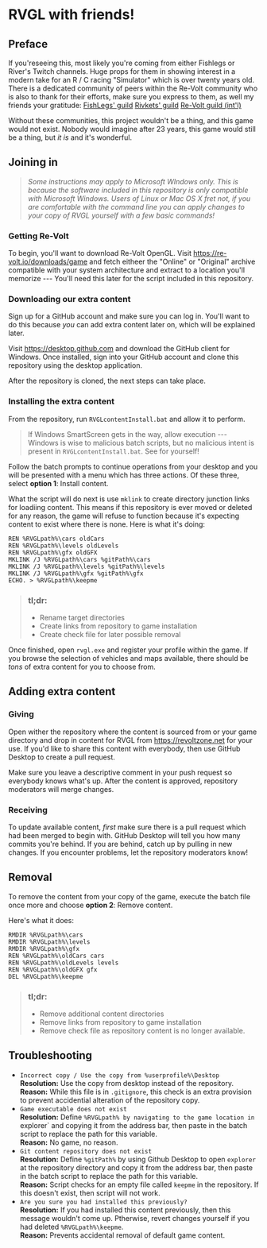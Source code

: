 # RVGL with friends!
## Preface
If you'reseeing this, most likely you're coming from either Fishlegs or River's Twitch channels. Huge props for them in showing interest in a modern take for an R / C racing "Simulator" which is over twenty years old. There is a dedicated community of peers within the Re-Volt community who is also to thank for their efforts, make sure you express to them, as well my friends your gratitude:
[FishLegs' guild](https://discord.gg/JUqRD7k)
[Rivkets' guild](https://discord.gg/eq8Gfzb)
[Re-Volt guild (int'l)](https://discord.gg/NMT4Xdb)

Without these communities, this project wouldn't be a thing, and this game would not exist. Nobody would imagine after 23 years, this game would still be a thing, but _it is_ and it's wonderful.

## Joining in
> _Some instructions may apply to Microsoft WIndows only. This is because the software included in this repository is only compatible with Microsoft Windows. Users of Linux or Mac OS X fret not, if you are comfortable with the command line you can apply changes to your copy of RVGL yourself with a few basic commands!_

### Getting Re-Volt
To begin, you'll want to download Re-Volt OpenGL. Visit https://re-volt.io/downloads/game and fetch eitheer the "Online" or "Original" archive compatible with your system architecture and extract to a location you'll memorize --- You'll need this later for the script included in this repository.

### Downloading our extra content
Sign up for a GitHub account and make sure you can log in. You'll want to do this because _you_ can add extra content later on, which will be explained later.

Visit https://desktop.github.com and download the GitHub client for Windows. Once installed, sign into your GitHub account and clone this repository using the desktop application.

After the repository is cloned, the next steps can take place.

### Installing the extra content
From the repository, run `RVGLcontentInstall.bat` and allow it to perform.
> If Windows SmartScreen gets in the way, allow execution --- Windows is wise to malicious batch scripts, but no malicious intent is present in `RVGLcontentInstall.bat`. See for yourself!

Follow the batch prompts to continue operations from your desktop and you will be presented with a menu which has three actions. Of these three, select **option 1**: Install content.

What the script will do next is use `mklink` to create directory junction links for loadiing content. This means if this repository is ever moved or deleted for any reason, the game will refuse to function because it's expecting content to exist where there is none. Here is what it's doing:
```
REN %RVGLpath%\cars oldCars
REN %RVGLpath%\levels oldLevels
REN %RVGLpath%\gfx oldGFX
MKLINK /J %RVGLpath%\cars %gitPath%\cars
MKLINK /J %RVGLpath%\levels %gitPath%\levels
MKLINK /J %RVGLpath%\gfx %gitPath%\gfx
ECHO. > %RVGLpath%\keepme
```
> ### tl;dr:
> * Rename target directories
> * Create links from repository to game installation
> * Create check file for later possible removal

Once finished, open `rvgl.exe` and register your profile within the game. If you browse the selection of vehicles and maps available, there should be _tons_ of extra content for you to choose from.

## Adding extra content
### Giving
Open wither the repository where the content is sourced from or your game directory and drop in content for RVGL from https://revoltzone.net for your use. If you'd like to share this content with everybody, then use GitHub Desktop to create a pull request.

Make sure you leave a descriptive comment in your push request so everybody knows what's up. After the content is approved, repository moderators will merge changes.

### Receiving
To update available content, _first_ make sure there is a pull request which had been merged to begin with. GitHub Desktop will tell you how many commits you're behind. If you are behind, catch up by pulling in new changes. If you encounter problems, let the repository moderators know!

## Removal
To remove the content from your copy of the game, execute the batch file once more and choose **option 2**: Remove content.

Here's what it does:
```
RMDIR %RVGLpath%\cars
RMDIR %RVGLpath%\levels
RMDIR %RVGLpath%\gfx
REN %RVGLpath%\oldCars cars
REN %RVGLpath%\oldLevels levels
REN %RVGLpath%\oldGFX gfx
DEL %RVGLpath%\keepme	
```
> ### tl;dr:
> * Remove additional content directories
> * Remove links from repository to game installation
> * Remove check file as repository content is no longer available.

## Troubleshooting
* `Incorrect copy / Use the copy from %userprofile%\Desktop`  
**Resolution:** Use the copy from desktop instead of the repository.  
**Reason:** While this file is in `.gitignore`, this check is an extra provision to prevent accidential alteration of the repository copy.
* `Game executable does not exist`  
**Resolution:** Define `%RVGLpath% by navigating to the game location in `explorer` and copying it from the address bar, then paste in the batch script to replace the path for this variable.  
**Reason:** No game, no reason.
* `Git content repository does not exist`  
**Resolution:** Define `%gitPath%` by using Github Desktop to open `explorer` at the repository directory and copy it from the address bar, then paste in the batch script to replace the path for this variable.  
**Reason:** Script checks for an empty file called `keepme` in the repository. If this doesn't exist, then script will not work.
* `Are you sure you had installed this previously?`  
**Resolution:** If you had installed this content previously, then this message wouldn't come up. Ptherwise, revert changes yourself if you had deleted `%RVGLpath%\keepme`.  
**Reason:** Prevents accidental removal of default game content.
